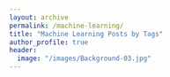 ```yaml
---
layout: archive
permalink: /machine-learning/
title: "Machine Learning Posts by Tags"
author_profile: true
header:
  image: "/images/Background-03.jpg"
---
```

